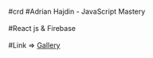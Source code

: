 #crd  #Adrian Hajdin - JavaScript Mastery <br></br>
#React js & Firebase <br></br>
#Link => [Gallery](https://frosty-albattani-2fe146.netlify.app/)
